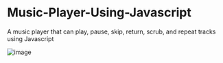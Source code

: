 # Music-Player-Using-Javascript
A music player that can play, pause, skip, return, scrub, and repeat tracks using Javascript

![image](https://github.com/SharqyCode/Music-Player-Using-Javascript/assets/72353009/8b55a8d0-8218-4a7c-9ce1-b71270fe1ec7)

